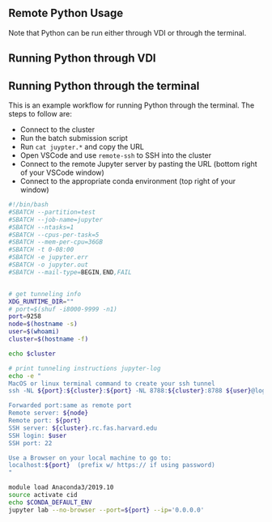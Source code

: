 ## Remote Python Usage

Note that Python can be run either through VDI or through the terminal. 

## Running Python through VDI

## Running Python through the terminal

This is an example workflow for running Python through the terminal. The steps to follow are:

- Connect to the cluster
- Run the batch submission script
- Run `cat juypter.*` and copy the URL
- Open VSCode and use `remote-ssh` to SSH into the cluster
- Connect to the remote Jupyter server by pasting the URL (bottom right of your VSCode window)
- Connect to the appropriate conda environment (top right of your window)

``` bash title="JupyterLab - example batch submission script"
#!/bin/bash
#SBATCH --partition=test
#SBATCH --job-name=jupyter
#SBATCH --ntasks=1
#SBATCH --cpus-per-task=5
#SBATCH --mem-per-cpu=36GB
#SBATCH -t 0-08:00
#SBATCH -e jupyter.err
#SBATCH -o jupyter.out
#SBATCH --mail-type=BEGIN,END,FAIL


# get tunneling info
XDG_RUNTIME_DIR=""
# port=$(shuf -i8000-9999 -n1)
port=9258
node=$(hostname -s)
user=$(whoami)
cluster=$(hostname -f)

echo $cluster

# print tunneling instructions jupyter-log
echo -e "
MacOS or linux terminal command to create your ssh tunnel
ssh -NL ${port}:${cluster}:${port} -NL 8788:${cluster}:8788 ${user}@login.rc.fas.harvard.edu

Forwarded port:same as remote port
Remote server: ${node}
Remote port: ${port}
SSH server: ${cluster}.rc.fas.harvard.edu
SSH login: $user
SSH port: 22

Use a Browser on your local machine to go to:
localhost:${port}  (prefix w/ https:// if using password)
"

module load Anaconda3/2019.10
source activate cid
echo $CONDA_DEFAULT_ENV
jupyter lab --no-browser --port=${port} --ip='0.0.0.0'
```
